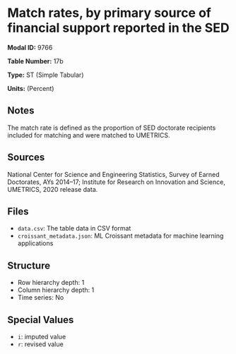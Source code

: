 # Match rates, by primary source of financial support reported in the SED

**Modal ID:** 9766

**Table Number:** 17b

**Type:** ST (Simple Tabular)

**Units:** (Percent)

## Notes

The match rate is defined as the proportion of SED doctorate recipients included for matching and were matched to UMETRICS.

## Sources

National Center for Science and Engineering Statistics, Survey of Earned Doctorates, AYs 2014–17; Institute for Research on Innovation and Science, UMETRICS, 2020 release data.

## Files

- `data.csv`: The table data in CSV format
- `croissant_metadata.json`: ML Croissant metadata for machine learning applications

## Structure

- Row hierarchy depth: 1
- Column hierarchy depth: 1
- Time series: No

## Special Values

- `i`: imputed value
- `r`: revised value
